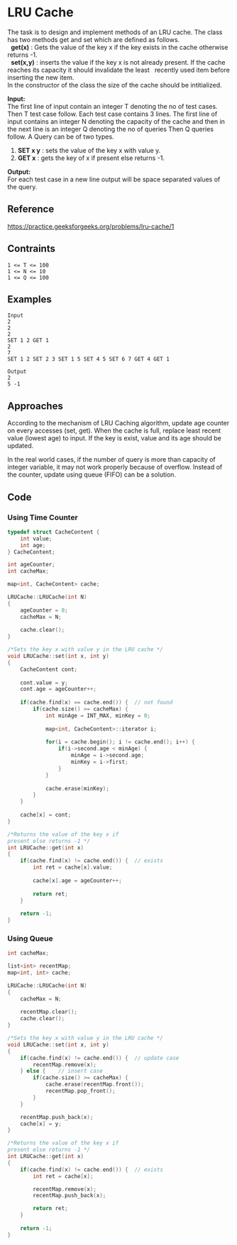 # LRU Cache

The task is to design and implement methods of an LRU cache. The class has two methods get and set which are defined as follows.  
&nbsp;&nbsp;**get(x)**   : Gets the value of the key x if the key exists in the cache otherwise returns -1.  
&nbsp;&nbsp;**set(x,y)** : inserts the value if the key x is not already present. If the cache reaches its capacity it should invalidate the least &nbsp;&nbsp;recently used item before inserting the new item.  
In the constructor of the class the size of the cache should be intitialized.  

**Input:**  
The first line of input contain an integer T denoting the no of test cases. Then T test case follow. Each test case contains 3 lines. The first line of input contains an integer N denoting the capacity of the cache and then in the next line is an integer Q denoting the no of queries Then Q queries follow. A Query can be of two types.  
1. **SET x y** : sets the value of the key x with value y.  
2. **GET x** : gets the key of x if present else returns -1.  

**Output:**  
For each test case in a new line output will be space separated values of the query.  

## Reference

<https://practice.geeksforgeeks.org/problems/lru-cache/1>

## Contraints

```  
1 <= T <= 100 
1 <= N <= 10 
1 <= Q <= 100
```

## Examples

```
Input
2
2
2
SET 1 2 GET 1
2
7
SET 1 2 SET 2 3 SET 1 5 SET 4 5 SET 6 7 GET 4 GET 1

Output
2
5 -1
```

## Approaches

According to the mechanism of LRU Caching algorithm, update age counter on every accesses (set, get). When the cache is full, replace least recent value (lowest age) to input.
If the key is exist, value and its age should be updated.  


In the real world cases, if the number of query is more than capacity of integer variable, it may not work properly because of overflow. Instead of the counter, update using queue (FIFO) can be a solution.

## Code 

### Using Time Counter
```cpp
typedef struct CacheContent {
    int value;
    int age;
} CacheContent;

int ageCounter;
int cacheMax;

map<int, CacheContent> cache;

LRUCache::LRUCache(int N)
{
    ageCounter = 0;
    cacheMax = N;
    
    cache.clear();
}

/*Sets the key x with value y in the LRU cache */
void LRUCache::set(int x, int y) 
{
    CacheContent cont;
    
    cont.value = y;
    cont.age = ageCounter++;
    
    if(cache.find(x) == cache.end()) {  // not found
        if(cache.size() >= cacheMax) {
            int minAge = INT_MAX, minKey = 0;
            
            map<int, CacheContent>::iterator i;
            
            for(i = cache.begin(); i != cache.end(); i++) {
                if(i->second.age < minAge) {
                    minAge = i->second.age;
                    minKey = i->first;
                }
            }
            
            cache.erase(minKey);
        }
    }
    
    cache[x] = cont;
}

/*Returns the value of the key x if 
present else returns -1 */
int LRUCache::get(int x)
{
    if(cache.find(x) != cache.end()) {  // exists
        int ret = cache[x].value;
        
        cache[x].age = ageCounter++;
        
        return ret;
    } 
    
    return -1;
}

```

### Using Queue 
```cpp
int cacheMax;

list<int> recentMap;
map<int, int> cache;

LRUCache::LRUCache(int N)
{
    cacheMax = N;
    
    recentMap.clear();
    cache.clear();
}

/*Sets the key x with value y in the LRU cache */
void LRUCache::set(int x, int y) 
{
    if(cache.find(x) != cache.end()) {  // update case
        recentMap.remove(x);    
    } else {    // insert case
        if(cache.size() >= cacheMax) {
            cache.erase(recentMap.front());
            recentMap.pop_front();
        }
    }

    recentMap.push_back(x);
    cache[x] = y;
}

/*Returns the value of the key x if 
present else returns -1 */
int LRUCache::get(int x)
{
    if(cache.find(x) != cache.end()) {  // exists
        int ret = cache[x];

        recentMap.remove(x);
        recentMap.push_back(x);

        return ret;
    } 
    
    return -1;
}
```